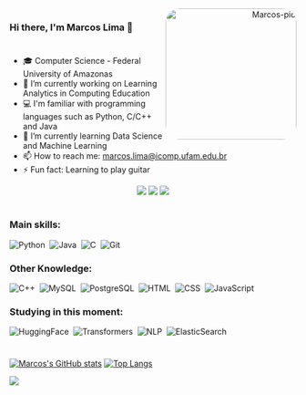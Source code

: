 <div align="right">
    <img align="right" alt="Marcos-pic" height="230" style="border-radius:25px;" src="https://avatars.githubusercontent.com/u/37479099?v=4">
</div>

### Hi there, I'm Marcos Lima 👋

#

- 🎓 Computer Science - Federal University of Amazonas
- 🔭 I’m currently working on Learning Analytics in Computing Education
- 💻 I'm familiar with programming languages such as Python, C/C++ and Java
- 🌱 I’m currently learning Data Science and Machine Learning
- 📫 How to reach me: marcos.lima@icomp.ufam.edu.br
- ⚡ Fun fact: Learning to play guitar

<div align="center">
  <a href="https://www.linkedin.com/in/marcosmapl" target="_blank"><img src="https://img.shields.io/badge/-LinkedIn-%230077B5?style=for-the-badge&logo=linkedin&logoColor=white" target="_blank"></a> 
  <a href = "mailto:marcos.lima@icomp.ufam.edu.br"><img src="https://img.shields.io/badge/-Gmail-%23333?style=for-the-badge&logo=gmail&logoColor=white" target="_blank"></a>
  <a href="https://instagram.com/marcosmapl_" target="_blank"><img src="https://img.shields.io/badge/-Instagram-%23E4405F?style=for-the-badge&logo=instagram&logoColor=white" target="_blank"></a>
</div>

#

### Main skills:
![Python](https://img.shields.io/badge/-Python-0D1117?style=for-the-badge&logo=python&logoColor=1572B6&labelColor=0D1117)&nbsp;
![Java](https://img.shields.io/badge/-java-0D1117?style=for-the-badge&logo=java&logoColor=1572B6&labelColor=0D1117)&nbsp;
![C](https://img.shields.io/badge/-c-0D1117?style=for-the-badge&logo=c&logoColor=1572B6&labelColor=0D1117)&nbsp;
![Git](https://img.shields.io/badge/-Git-0D1117?style=for-the-badge&logo=git&labelColor=0D1117)&nbsp;

### Other Knowledge:
![C++](https://img.shields.io/badge/-C++-0D1117?style=for-the-badge&logo=c++&labelColor=0D1117)&nbsp;
![MySQL](https://img.shields.io/badge/-Mysql-0D1117?style=for-the-badge&logo=mysql&labelColor=0D1117)&nbsp;
![PostgreSQL](https://img.shields.io/badge/-Postgresql-0D1117?style=for-the-badge&logo=postgresql&labelColor=0D1117)&nbsp;
![HTML](https://img.shields.io/badge/-HTML-0D1117?style=for-the-badge&logo=html5&labelColor=0D1117)&nbsp;
![CSS](https://img.shields.io/badge/-CSS-0D1117?style=for-the-badge&logo=CSS3&logoColor=1572B6&labelColor=0D1117)&nbsp;
![JavaScript](https://img.shields.io/badge/-JavaScript-0D1117?style=for-the-badge&logo=javascript&labelColor=0D1117&textColor=0D1117)&nbsp;

### Studying in this moment:
![HuggingFace](https://img.shields.io/badge/-huggingface-0D1117?style=for-the-badge&logo=huggingface&labelColor=0D1117)&nbsp;
![Transformers](https://img.shields.io/badge/-transformers-0D1117?style=for-the-badge&logo=transformers&labelColor=0D1117)&nbsp;
![NLP](https://img.shields.io/badge/-nlp-0D1117?style=for-the-badge&logo=nlp&labelColor=0D1117)&nbsp;
![ElasticSearch](https://img.shields.io/badge/-elasticsearch-0D1117?style=for-the-badge&logo=elasticsearch&labelColor=0D1117)&nbsp;

#

[![Marcos's GitHub stats](https://github-readme-stats.vercel.app/api?username=marcosmapl&theme=dracula&show_icons=true)](https://github.com/marcosmapl/github-readme-stats)
[![Top Langs](https://github-readme-stats.vercel.app/api/top-langs/?username=marcosmapl&layout=compact&langs_count=7&theme=dracula)](https://github.com/marcosmapl/github-readme-stats)
<!--
<div style="display: inline_block"><br>
   <div align="center">
      <img align="center" alt="Marcos-Python" height="50" width="60" src="https://raw.githubusercontent.com/devicons/devicon/master/icons/python/python-original.svg">
      <img align="center" alt="Marcos-C" height="50" width="60" src="https://raw.githubusercontent.com/devicons/devicon/master/icons/c/c-original.svg">
      <img align="center" alt="Marcos-Java" height="50" width="60" src="https://raw.githubusercontent.com/devicons/devicon/master/icons/java/java-original.svg">
      <img align="center" alt="Marcos-Postgres" height="50" width="60" src="https://raw.githubusercontent.com/devicons/devicon/master/icons/postgresql/postgresql-original.svg" />  
  </div>
</div>
-->

<!--
<p align="center">
  <img src="https://github-profile-trophy.vercel.app/?username=marcosmapl&row=2&no-bg=true&column=3&margin-w=15&margin-h=15" />
</p>
-->

<div>
    <img src="https://media.tenor.com/0f8x5mZ0ePIAAAAC/bb8-thumbs-up.gif">
</div>
